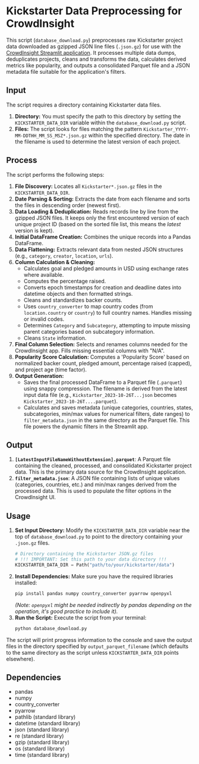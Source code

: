 # Kickstarter Data Preprocessing for CrowdInsight

This script (`database_download.py`) preprocesses raw Kickstarter project data downloaded as gzipped JSON line files (`.json.gz`) for use with the [CrowdInsight Streamlit application](https://github.com/lkh2/CrowdInsight). It processes multiple data dumps, deduplicates projects, cleans and transforms the data, calculates derived metrics like popularity, and outputs a consolidated Parquet file and a JSON metadata file suitable for the application's filters.

## Input

The script requires a directory containing Kickstarter data files.

1.  **Directory:** You must specify the path to this directory by setting the `KICKSTARTER_DATA_DIR` variable within the `database_download.py` script.
2.  **Files:** The script looks for files matching the pattern `Kickstarter_YYYY-MM-DDTHH_MM_SS_MSZ*.json.gz` within the specified directory. The date in the filename is used to determine the latest version of each project.

## Process

The script performs the following steps:

1.  **File Discovery:** Locates all `Kickstarter*.json.gz` files in the `KICKSTARTER_DATA_DIR`.
2.  **Date Parsing & Sorting:** Extracts the date from each filename and sorts the files in descending order (newest first).
3.  **Data Loading & Deduplication:** Reads records line by line from the gzipped JSON files. It keeps only the first encountered version of each unique project ID (based on the sorted file list, this means the _latest_ version is kept).
4.  **Initial DataFrame Creation:** Combines the unique records into a Pandas DataFrame.
5.  **Data Flattening:** Extracts relevant data from nested JSON structures (e.g., `category`, `creator`, `location`, `urls`).
6.  **Column Calculation & Cleaning:**
    - Calculates goal and pledged amounts in USD using exchange rates where available.
    - Computes the percentage raised.
    - Converts epoch timestamps for creation and deadline dates into datetime objects and then formatted strings.
    - Cleans and standardizes backer counts.
    - Uses `country_converter` to map country codes (from `location.country` or `country`) to full country names. Handles missing or invalid codes.
    - Determines `Category` and `Subcategory`, attempting to impute missing parent categories based on subcategory information.
    - Cleans `State` information.
7.  **Final Column Selection:** Selects and renames columns needed for the CrowdInsight app. Fills missing essential columns with "N/A".
8.  **Popularity Score Calculation:** Computes a 'Popularity Score' based on normalized backer count, pledged amount, percentage raised (capped), and project age (time factor).
9.  **Output Generation:**
    - Saves the final processed DataFrame to a Parquet file (`.parquet`) using snappy compression. The filename is derived from the latest input data file (e.g., `Kickstarter_2023-10-26T...json` becomes `Kickstarter_2023-10-26T....parquet`).
    - Calculates and saves metadata (unique categories, countries, states, subcategories, min/max values for numerical filters, date ranges) to `filter_metadata.json` in the same directory as the Parquet file. This file powers the dynamic filters in the Streamlit app.

## Output

1.  **`[LatestInputFileNameWithoutExtension].parquet`**: A Parquet file containing the cleaned, processed, and consolidated Kickstarter project data. This is the primary data source for the CrowdInsight application.
2.  **`filter_metadata.json`**: A JSON file containing lists of unique values (categories, countries, etc.) and min/max ranges derived from the processed data. This is used to populate the filter options in the CrowdInsight UI.

## Usage

1.  **Set Input Directory:** Modify the `KICKSTARTER_DATA_DIR` variable near the top of `database_download.py` to point to the directory containing your `.json.gz` files.
    ```python
    # Directory containing the Kickstarter JSON.gz files
    # !!! IMPORTANT: Set this path to your data directory !!!
    KICKSTARTER_DATA_DIR = Path("path/to/your/kickstarter/data")
    ```
2.  **Install Dependencies:** Make sure you have the required libraries installed:
    ```bash
    pip install pandas numpy country_converter pyarrow openpyxl
    ```
    _(Note: `openpyxl` might be needed indirectly by pandas depending on the operation, it's good practice to include it)._
3.  **Run the Script:** Execute the script from your terminal:
    ```bash
    python database_download.py
    ```

The script will print progress information to the console and save the output files in the directory specified by `output_parquet_filename` (which defaults to the same directory as the script unless `KICKSTARTER_DATA_DIR` points elsewhere).

## Dependencies

- pandas
- numpy
- country_converter
- pyarrow
- pathlib (standard library)
- datetime (standard library)
- json (standard library)
- re (standard library)
- gzip (standard library)
- os (standard library)
- time (standard library)
